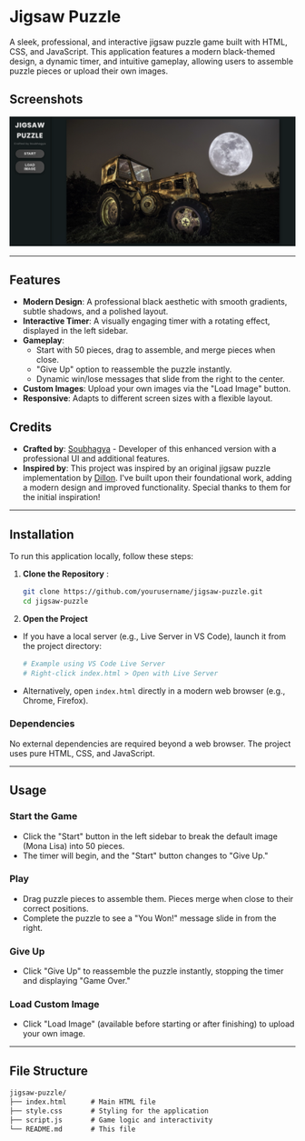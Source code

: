 # Jigsaw Puzzle

A sleek, professional, and interactive jigsaw puzzle game built with HTML, CSS, and JavaScript. This application features a modern black-themed design, a dynamic timer, and intuitive gameplay, allowing users to assemble puzzle pieces or upload their own images.

## Screenshots

![Puzzle Screenshot](./screenshot.png)

---

## Features

- **Modern Design**: A professional black aesthetic with smooth gradients, subtle shadows, and a polished layout.
- **Interactive Timer**: A visually engaging timer with a rotating effect, displayed in the left sidebar.
- **Gameplay**:
  - Start with 50 pieces, drag to assemble, and merge pieces when close.
  - "Give Up" option to reassemble the puzzle instantly.
  - Dynamic win/lose messages that slide from the right to the center.
- **Custom Images**: Upload your own images via the "Load Image" button.
- **Responsive**: Adapts to different screen sizes with a flexible layout.

## Credits

- **Crafted by**: [Soubhagya](https://www.linkedin.com/in/soubhagya-prusty-5424811b6/) - Developer of this enhanced version with a professional UI and additional features.
- **Inspired by**: This project was inspired by an original jigsaw puzzle implementation by [Dillon](https://codepen.io/Dillo/pen/QWKLYab). I've built upon their foundational work, adding a modern design and improved functionality. Special thanks to them for the initial inspiration!

---

## Installation

To run this application locally, follow these steps:

1. **Clone the Repository** :

   ```bash
   git clone https://github.com/yourusername/jigsaw-puzzle.git
   cd jigsaw-puzzle
   ```

2. **Open the Project**

- If you have a local server (e.g., Live Server in VS Code), launch it from the project directory:
  ```bash
  # Example using VS Code Live Server
  # Right-click index.html > Open with Live Server
  ```
- Alternatively, open `index.html` directly in a modern web browser (e.g., Chrome, Firefox).

### Dependencies

No external dependencies are required beyond a web browser. The project uses pure HTML, CSS, and JavaScript.

---

## Usage

### Start the Game

- Click the "Start" button in the left sidebar to break the default image (Mona Lisa) into 50 pieces.
- The timer will begin, and the "Start" button changes to "Give Up."

### Play

- Drag puzzle pieces to assemble them. Pieces merge when close to their correct positions.
- Complete the puzzle to see a "You Won!" message slide in from the right.

### Give Up

- Click "Give Up" to reassemble the puzzle instantly, stopping the timer and displaying "Game Over."

### Load Custom Image

- Click "Load Image" (available before starting or after finishing) to upload your own image.

---

## File Structure

```
jigsaw-puzzle/
├── index.html      # Main HTML file
├── style.css       # Styling for the application
├── script.js       # Game logic and interactivity
└── README.md       # This file
```
